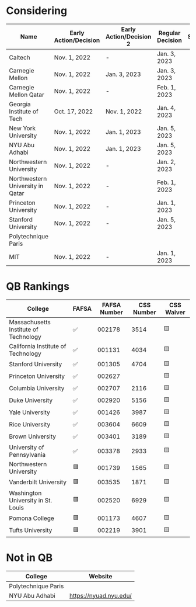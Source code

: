 # Considering

| Name                             | Early Action/Decision | Early Action/Decision 2 | Regular Decision | Selectivity | Website                             | Common App | Essay    | Additional Writing | Additional Questions |
| -------------------------------- | --------------------- | ----------------------- | ---------------- | ----------- | ----------------------------------- | ---------- | -------- | ------------------ | -------------------- |
| Caltech                          | Nov. 1, 2022          | -                       | Jan. 3, 2023     |             | https://www.caltech.edu/            | Yes        | Yes      | 0 + 0              | 5 + 5                |
| Carnegie Mellon                  | Nov. 1, 2022          | Jan. 3, 2023            | Jan. 3, 2023     |             | https://www.cmu.edu/                | Yes        | Yes      | 3 + 0              | 0 + 1                |
| Carnegie Mellon Qatar            | Nov. 1, 2022          | -                       | Feb. 1, 2023     |             | https://www.qatar.cmu.edu/          | Yes        | Optional | 1 + 1              | 0 + 0                |
| Georgia Institute of Tech        | Oct. 17, 2022         | Nov. 1, 2022            | Jan. 4, 2023     |             | https://www.gatech.edu/             | Yes        | Yes      | 0 + 0              | 1 + 0                |
| New York University              | Nov. 1, 2022          | Jan. 1, 2023            | Jan. 5, 2023     |             | https://admissions.nyu.edu/         | Yes        | Yes      | 0 + 0              | 0 + 1                |
| NYU Abu Adhabi                   | Nov. 1, 2022          | Jan. 1, 2023            | Jan. 5, 2023     |             | https://nyuad.nyu.edu/              | Yes?       | Yes      | 0 + 0              | 0 + 1                |
| Northwestern University          | Nov. 1, 2022          | -                       | Jan. 2, 2023     |             | https://www.northwestern.edu/       | Yes        | Yes      | 0 + 0              | Several              |
| Northwestern University in Qatar | Nov. 1, 2022          | -                       | Feb. 1, 2023     |             | https://www.qatar.northwestern.edu/ | Yes        | Yes      | 0 + 0              | Several              |
| Princeton University             | Nov. 1, 2022          | -                       | Jan. 1, 2023     |             | https://www.princeton.edu/          | Yes        | Yes      | 6 + 1              | Several              |
| Stanford University              | Nov. 1, 2022          | -                       | Jan. 5, 2023     |             | https://admission.stanford.edu/     | Yes        | Yes      | 0 + 0              | 8 + 0                |
| Polytechnique Paris              |                       |                         |                  |             |                                     |            |          |                    |                      |
| MIT                              | Nov. 1, 2022          | -                       | Jan. 1, 2023     |             | https://www.mit.edu/                | No         | Yes      |                    |                      |

# QB Rankings

| College                               | FAFSA | FAFSA Number | CSS Number | CSS Waiver |
| ------------------------------------- | ----- | ------------ | ---------- | ---------- |
| Massachusetts Institute of Technology | ✅    | 002178       | 3514       | 🟨         |
| California Institute of Technology    | ✅    | 001131       | 4034       | 🟨         |
| Stanford University                   | ✅    | 001305       | 4704       | 🟨         |
| Princeton University                  | ✅    | 002627       |            | 🟨         |
| Columbia University                   | ✅    | 002707       | 2116       | 🟨         |
| Duke University                       | ✅    | 002920       | 5156       | 🟨         |
| Yale University                       | ✅    | 001426       | 3987       | 🟨         |
| Rice University                       | ✅    | 003604       | 6609       | 🟨         |
| Brown University                      | ✅    | 003401       | 3189       | 🟨         |
| University of Pennsylvania            | ✅    | 003378       | 2933       | 🟨         |
| Northwestern University               | 🟥    | 001739       | 1565       | 🟨         |
| Vanderbilt University                 | 🟥    | 003535       | 1871       | 🟨         |
| Washington University in St. Louis    | 🟥    | 002520       | 6929       | 🟨         |
| Pomona College                        | 🟥    | 001173       | 4607       | 🟨         |
| Tufts University                      | 🟥    | 002219       | 3901       | 🟨         |

# Not in QB
| College             | Website                | 
| ------------------- | ---------------------- |
| Polytechnique Paris |                        |
| NYU Abu Adhabi      | https://nyuad.nyu.edu/ |

